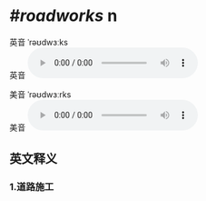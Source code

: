 # ***\#roadworks*** n
英音 ˈrəʊdwɜːks  
英音
<audio src="./media/roadworks1_AAC.aac" controls="controls"></audio>

美音 ˈrəʊdwɜːrks  
美音
<audio src="./media/roadworks2_AAC.aac" controls="controls"></audio>



  

英文释义
---
### 1.**道路施工**  


